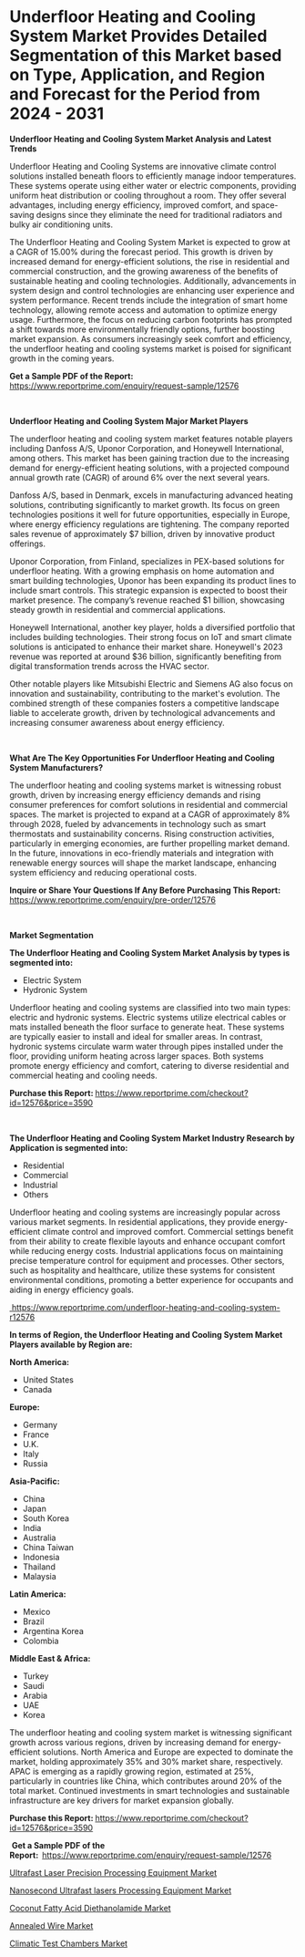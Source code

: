 <p><h1>Underfloor Heating and Cooling System Market Provides Detailed Segmentation of this Market based on Type, Application, and Region and Forecast for the Period from 2024 - 2031</h1></p><p><strong>Underfloor Heating and Cooling System Market Analysis and Latest Trends</strong></p>
<p><p>Underfloor Heating and Cooling Systems are innovative climate control solutions installed beneath floors to efficiently manage indoor temperatures. These systems operate using either water or electric components, providing uniform heat distribution or cooling throughout a room. They offer several advantages, including energy efficiency, improved comfort, and space-saving designs since they eliminate the need for traditional radiators and bulky air conditioning units.</p><p>The Underfloor Heating and Cooling System Market is expected to grow at a CAGR of 15.00% during the forecast period. This growth is driven by increased demand for energy-efficient solutions, the rise in residential and commercial construction, and the growing awareness of the benefits of sustainable heating and cooling technologies. Additionally, advancements in system design and control technologies are enhancing user experience and system performance. Recent trends include the integration of smart home technology, allowing remote access and automation to optimize energy usage. Furthermore, the focus on reducing carbon footprints has prompted a shift towards more environmentally friendly options, further boosting market expansion. As consumers increasingly seek comfort and efficiency, the underfloor heating and cooling systems market is poised for significant growth in the coming years.</p></p>
<p><strong>Get a Sample PDF of the Report:&nbsp;</strong> <a href="https://www.reportprime.com/enquiry/request-sample/12576">https://www.reportprime.com/enquiry/request-sample/12576</a></p>
<p>&nbsp;</p>
<p><strong>Underfloor Heating and Cooling System Major Market Players</strong></p>
<p><p>The underfloor heating and cooling system market features notable players including Danfoss A/S, Uponor Corporation, and Honeywell International, among others. This market has been gaining traction due to the increasing demand for energy-efficient heating solutions, with a projected compound annual growth rate (CAGR) of around 6% over the next several years.</p><p>Danfoss A/S, based in Denmark, excels in manufacturing advanced heating solutions, contributing significantly to market growth. Its focus on green technologies positions it well for future opportunities, especially in Europe, where energy efficiency regulations are tightening. The company reported sales revenue of approximately $7 billion, driven by innovative product offerings.</p><p>Uponor Corporation, from Finland, specializes in PEX-based solutions for underfloor heating. With a growing emphasis on home automation and smart building technologies, Uponor has been expanding its product lines to include smart controls. This strategic expansion is expected to boost their market presence. The company’s revenue reached $1 billion, showcasing steady growth in residential and commercial applications.</p><p>Honeywell International, another key player, holds a diversified portfolio that includes building technologies. Their strong focus on IoT and smart climate solutions is anticipated to enhance their market share. Honeywell's 2023 revenue was reported at around $36 billion, significantly benefiting from digital transformation trends across the HVAC sector.</p><p>Other notable players like Mitsubishi Electric and Siemens AG also focus on innovation and sustainability, contributing to the market's evolution. The combined strength of these companies fosters a competitive landscape liable to accelerate growth, driven by technological advancements and increasing consumer awareness about energy efficiency.</p></p>
<p>&nbsp;</p>
<p><strong>What Are The Key Opportunities For Underfloor Heating and Cooling System Manufacturers?</strong></p>
<p><p>The underfloor heating and cooling systems market is witnessing robust growth, driven by increasing energy efficiency demands and rising consumer preferences for comfort solutions in residential and commercial spaces. The market is projected to expand at a CAGR of approximately 8% through 2028, fueled by advancements in technology such as smart thermostats and sustainability concerns. Rising construction activities, particularly in emerging economies, are further propelling market demand. In the future, innovations in eco-friendly materials and integration with renewable energy sources will shape the market landscape, enhancing system efficiency and reducing operational costs.</p></p>
<p><strong>Inquire or Share Your Questions If Any Before Purchasing This Report:</strong> <a href="https://www.reportprime.com/enquiry/pre-order/12576">https://www.reportprime.com/enquiry/pre-order/12576</a></p>
<p>&nbsp;</p>
<p><strong>Market Segmentation</strong></p>
<p><strong>The Underfloor Heating and Cooling System Market Analysis by types is segmented into:</strong></p>
<p><ul><li>Electric System</li><li>Hydronic System</li></ul></p>
<p><p>Underfloor heating and cooling systems are classified into two main types: electric and hydronic systems. Electric systems utilize electrical cables or mats installed beneath the floor surface to generate heat. These systems are typically easier to install and ideal for smaller areas. In contrast, hydronic systems circulate warm water through pipes installed under the floor, providing uniform heating across larger spaces. Both systems promote energy efficiency and comfort, catering to diverse residential and commercial heating and cooling needs.</p></p>
<p><strong>Purchase this Report:&nbsp;</strong><a href="https://www.reportprime.com/checkout?id=12576&price=3590">https://www.reportprime.com/checkout?id=12576&price=3590</a></p>
<p>&nbsp;</p>
<p><strong>The Underfloor Heating and Cooling System Market Industry Research by Application is segmented into:</strong></p>
<p><ul><li>Residential</li><li>Commercial</li><li>Industrial</li><li>Others</li></ul></p>
<p><p>Underfloor heating and cooling systems are increasingly popular across various market segments. In residential applications, they provide energy-efficient climate control and improved comfort. Commercial settings benefit from their ability to create flexible layouts and enhance occupant comfort while reducing energy costs. Industrial applications focus on maintaining precise temperature control for equipment and processes. Other sectors, such as hospitality and healthcare, utilize these systems for consistent environmental conditions, promoting a better experience for occupants and aiding in energy efficiency goals.</p></p>
<p><a href="https://www.reportprime.com/underfloor-heating-and-cooling-system-r12576">&nbsp;https://www.reportprime.com/underfloor-heating-and-cooling-system-r12576</a></p>
<p><strong>In terms of Region, the Underfloor Heating and Cooling System Market Players available by Region are:</strong></p>
<p>
    <p> <strong> North America: </strong>
        <ul>
            <li>United States</li>
            <li>Canada</li>
        </ul>
        </p> 
    <p> <strong> Europe: </strong>
        <ul>
            <li>Germany</li>
            <li>France</li>
            <li>U.K.</li>
            <li>Italy</li>
            <li>Russia</li>
        </ul>
        </p> 
    <p> <strong> Asia-Pacific: </strong>
        <ul>
            <li>China</li>
            <li>Japan</li>
            <li>South Korea</li>
            <li>India</li>
            <li>Australia</li>
            <li>China Taiwan</li>
            <li>Indonesia</li>
            <li>Thailand</li>
            <li>Malaysia</li>
        </ul>
        </p> 
    <p> <strong> Latin America: </strong>
        <ul>
            <li>Mexico</li>
            <li>Brazil</li>
            <li>Argentina Korea</li>
            <li>Colombia</li>
        </ul>
        </p> 
    <p> <strong> Middle East & Africa: </strong>
        <ul>
            <li>Turkey</li>
            <li>Saudi</li>
            <li>Arabia</li>
            <li>UAE</li>
            <li>Korea</li>
        </ul>
    </p>
    </p>
<p><p>The underfloor heating and cooling system market is witnessing significant growth across various regions, driven by increasing demand for energy-efficient solutions. North America and Europe are expected to dominate the market, holding approximately 35% and 30% market share, respectively. APAC is emerging as a rapidly growing region, estimated at 25%, particularly in countries like China, which contributes around 20% of the total market. Continued investments in smart technologies and sustainable infrastructure are key drivers for market expansion globally.</p></p>
<p><strong>Purchase this Report: </strong><a href="https://www.reportprime.com/checkout?id=12576&price=3590">https://www.reportprime.com/checkout?id=12576&price=3590</a></p>
<p>&nbsp;<strong>Get a Sample PDF of the Report:&nbsp;&nbsp;</strong><a href="https://www.reportprime.com/enquiry/request-sample/12576">https://www.reportprime.com/enquiry/request-sample/12576</a></p>
<p><strong></strong></p>
<p><p><a href="https://issuu.com/reportprime-2/docs/ultrafast-laser-precision-processin_992691b147e05e">Ultrafast Laser Precision Processing Equipment Market</a></p><p><a href="https://issuu.com/reportprime-2/docs/nanosecond-ultrafast-lasers-process_c0d4bc30232d16">Nanosecond Ultrafast lasers Processing Equipment Market</a></p><p><a href="https://medium.com/@stephaniewynterk145/charting-the-future-comprehensive-analysis-of-the-global-coconut-fatty-acid-diethanolamide-market-f44f24766f09">Coconut Fatty Acid Diethanolamide Market</a></p><p><a href="https://www.linkedin.com/pulse/annealed-wire-market-size-segmentation-trends-growth-analysis-f24zc?trackingId=dM94ojsmRSmm1N7wVPyrOw%3D%3D">Annealed Wire Market</a></p><p><a href="https://github.com/MariaWashington76/Market-Research-Report-List-1/blob/main/climatic-test-chambers-market.md">Climatic Test Chambers Market</a></p></p>